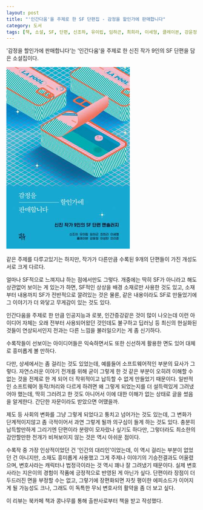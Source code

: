 ```yaml
---
layout: post
title: "'인간다움'을 주제로 한 SF 단편집 - 감정을 할인가에 판매합니다"
category: 도서
tags: [책, 소설, SF, 단편, 신조하, 유이립, 임하곤, 최희라, 이세형, 클레이븐, 강윤정, 이성탄, 안리준, 네오픽션, 네오픽션 ON, 북카페 책과 콩나무, 서평]
---
```


'감정을 할인가에 판매합니다'는
'인간다움'을 주제로 한 신진 작가 9인의 SF 단편을 담은 소설집이다.

![표지](/images/emotions-on-sale-book-h480.jpg)

같은 주제를 다루고있기는 하지만,
작가가 다른만큼 수록된 9개의 단편들이 가진 개성도 서로 크게 다르다.

얼마나 SF적으로 느껴지냐 하는 점에서만도 그렇다.
개중에는 딱히 SF가 아니라고 해도 상관없어 보이는 게 있는가 하면,
SF적인 상상을 배경 소재로만 사용한 것도 있고,
소재부터 내용까지 SF가 전반적으로 깔려있는 것은 물론,
같은 내용이라도 SF로 만들었기에 그 이야기가 더 와닿고 무게감이 있는 것도 있다.

인간다움을 주제로 한 만큼 인공지능과 로봇, 인간증강같은 것이 많이 나오는데
이런 아이디어 자체는 오래 전부터 사용되어왔던 것인데도 불구하고
딥러닝 등 최신의 현실화된 것들이 연상되서인지
전과는 다른 느낌을 불러일으키는 게 좀 신기하다.

수록작들이 선보이는 아이디어들은
익숙하면서도 또한 신선하게 활용한 면도 있어
대체로 흥미롭게 볼 만하다.

다만, 상세에서는 좀 걸리는 것도 있었는데,
예를들어 소프트웨어적인 부분의 묘사가 그렇다.
자연스러운 이야기 전개를 위해 굳이 그렇게 한 것 같은 부분이
오히려 이해할 수 없는 것을 전제로 한 게 되어 더 작위적이고 납득할 수 없게 만들었기 때문이다.
일반적인 소프트웨어 동작/처리와 다르게 하려면 왜 그렇게 되었는지를 더 설득력있게 그려냈어야 했는데,
딱히 그러려고 한 것도 아니어서 이에 대한 이해가 없는 상태로 글을 썼음을 알게한다.
간단한 자문이라도 받았으면 어땠을까.

제도 등 사회의 변화를 그냥 그렇게 되었다고 퉁치고 넘어가는 것도 있는데,
그 변화가 단계적이지않고 좀 극적이어서
과연 그렇게 될까 의구심이 들게 하는 것도 있다.
충분히 납득할만하게 그리기엔 단편이라 분량이 모자랐나 싶기도 하다만,
그렇더라도 최소한의 감안할만한 전개가 비쳐보이지 않는 것은 역시 아쉬운 점이다.

수록작 중 가장 인상적이었던 건 '인간의 대리인'이었는데,
이 역시 걸리는 부분이 없었던 건 아니지만,
소재도 흥미롭게 사용했고
그게 주제나 이야기의 기승전결과도 어울렸으며,
변호사라는 캐릭터나 법정극이라는 것 역시 꽤나 잘 그려냈기 때문이다.
실제 변호사라는 지은이의 경험이 작품에 긍정적으로 반영된 게 아닌가 싶다.
단편이라 장점이 더 두드러진 면을 부정할 수는 없고,
그렇기에 장편화되면 자칫 평이한 에피소드가 이어지게 될 가능성도 크나,
그래도 이 독특한 무뇌 변호사의 활약을 좀 더 보고 싶다.



<div class="im im-info">
이 리뷰는 북카페 책과 콩나무를 통해 출판사로부터 책을 받고 작성했다.
</div>
